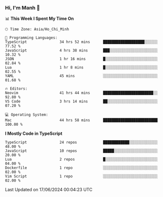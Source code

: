 ### Hi, I'm Manh 👋

<!--START_SECTION:waka-->
📊 **This Week I Spent My Time On** 

```text
🕑︎ Time Zone: Asia/Ho_Chi_Minh

💬 Programming Languages: 
TypeScript               34 hrs 52 mins      ███████████████████░░░░░░   77.52 % 
JavaScript               4 hrs 38 mins       ███░░░░░░░░░░░░░░░░░░░░░░   10.32 % 
JSON                     1 hr 16 mins        █░░░░░░░░░░░░░░░░░░░░░░░░   02.84 % 
Lua                      1 hr 8 mins         █░░░░░░░░░░░░░░░░░░░░░░░░   02.55 % 
YAML                     45 mins             ░░░░░░░░░░░░░░░░░░░░░░░░░   01.68 % 

🔥 Editors: 
Neovim                   41 hrs 44 mins      ███████████████████████░░   92.80 % 
VS Code                  3 hrs 14 mins       ██░░░░░░░░░░░░░░░░░░░░░░░   07.20 % 

💻 Operating System: 
Mac                      44 hrs 58 mins      █████████████████████████   100.00 % 
```

**I Mostly Code in TypeScript** 

```text
TypeScript               24 repos            ████████████░░░░░░░░░░░░░   48.00 % 
JavaScript               10 repos            █████░░░░░░░░░░░░░░░░░░░░   20.00 % 
Lua                      2 repos             █░░░░░░░░░░░░░░░░░░░░░░░░   04.00 % 
Dockerfile               1 repo              ░░░░░░░░░░░░░░░░░░░░░░░░░   02.00 % 
Vim Script               1 repo              ░░░░░░░░░░░░░░░░░░░░░░░░░   02.00 % 
```




 Last Updated on 17/06/2024 00:04:23 UTC
<!--END_SECTION:waka-->
